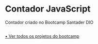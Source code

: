 # Contador JavaScript
Contador criado no Bootcamp Santader DIO

##
<a href="https://github.com/iPedriNNz/bootcamp_santander"> • Ver todos os projetos do bootcamp
